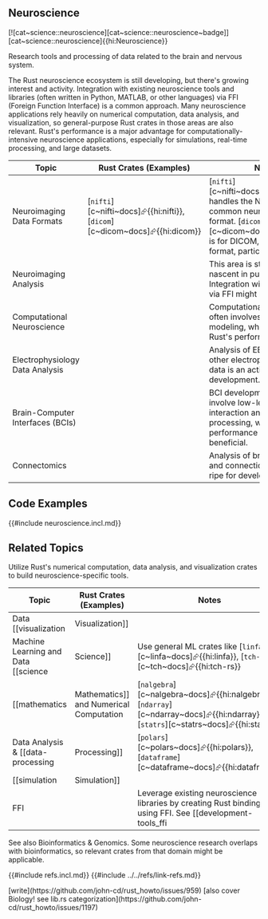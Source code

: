 ## Neuroscience

[![cat~science::neuroscience][cat~science::neuroscience~badge]][cat~science::neuroscience]{{hi:Neuroscience}}

Research tools and processing of data related to the brain and nervous system.

The Rust neuroscience ecosystem is still developing, but there's growing interest and activity. Integration with existing neuroscience tools and libraries (often written in Python, MATLAB, or other languages) via FFI (Foreign Function Interface) is a common approach. Many neuroscience applications rely heavily on numerical computation, data analysis, and visualization, so general-purpose Rust crates in those areas are also relevant. Rust's performance is a major advantage for computationally-intensive neuroscience applications, especially for simulations, real-time processing, and large datasets.

| Topic | Rust Crates (Examples) | Notes |
|---|---|---|
| Neuroimaging Data Formats | [`nifti`][c~nifti~docs]⮳{{hi:nifti}}, [`dicom`][c~dicom~docs]⮳{{hi:dicom}} | [`nifti`][c~nifti~docs]⮳{{hi:nifti}} handles the NIfTI format, a common neuroimaging data format. [`dicom`][c~dicom~docs]⮳{{hi:dicom}} is for DICOM, another crucial format, particularly for MRI. |
| Neuroimaging Analysis | | This area is still relatively nascent in pure Rust. Integration with existing tools via FFI might be common. |
| Computational Neuroscience | | Computational neuroscience often involves simulations and modeling, which can leverage Rust's performance. |
| Electrophysiology Data Analysis | | Analysis of EEG, MEG, and other electrophysiological data is an active area of development. |
| Brain-Computer Interfaces (BCIs) | | BCI development is likely to involve low-level hardware interaction and real-time processing, where Rust's performance can be beneficial. |
| Connectomics | | Analysis of brain networks and connections is an area ripe for development in Rust. |

## Code Examples

{{#include neuroscience.incl.md}}

## Related Topics

Utilize Rust's numerical computation, data analysis, and visualization crates to build neuroscience-specific tools.

| Topic | Rust Crates (Examples) | Notes |
|---|---|---|
| Data [[visualization | Visualization]] | | While general-purpose visualization crates can be used, neuroscience-specific visualization tools are less common in pure Rust. |
| Machine Learning and Data [[science | Science]] | Use general ML crates like [`linfa`][c~linfa~docs]⮳{{hi:linfa}}, [`tch-rs`][c~tch~docs]⮳{{hi:tch-rs}} | Machine learning techniques are widely used in neuroscience, and Rust's ML ecosystem can be leveraged. |
| [[mathematics | Mathematics]] and Numerical Computation | [`nalgebra`][c~nalgebra~docs]⮳{{hi:nalgebra}}, [`ndarray`][c~ndarray~docs]⮳{{hi:ndarray}}, [`statrs`][c~statrs~docs]⮳{{hi:statrs}} | These crates are essential for numerical computations commonly used in neuroscience. |
| Data Analysis & [[data-processing | Processing]] | [`polars`][c~polars~docs]⮳{{hi:polars}}, [`dataframe`][c~dataframe~docs]⮳{{hi:dataframe}} | These crates are useful for working with large datasets. |
| [[simulation | Simulation]] | | |
| FFI | | Leverage existing neuroscience libraries by creating Rust bindings using FFI. See [[development-tools_ffi | Development Tools FFI]], [[external-ffi-bindings | External FFI Bindings]], [[api-bindings | API Bindings]] |

See also Bioinformatics & Genomics. Some neuroscience research overlaps with bioinformatics, so relevant crates from that domain might be applicable.

{{#include refs.incl.md}}
{{#include ../../refs/link-refs.md}}

<div class="hidden">
[write](https://github.com/john-cd/rust_howto/issues/959)
[also cover Biology! see lib.rs categorization](https://github.com/john-cd/rust_howto/issues/1197)
</div>
